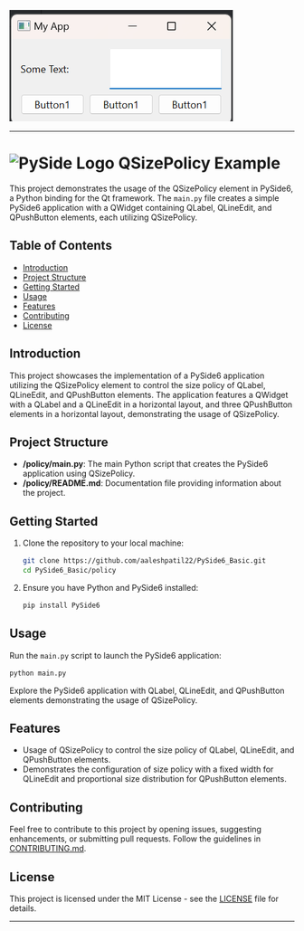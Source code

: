![Screenshot](Screenshot.png)

---

# ![PySide Logo](https://qt-wiki-uploads.s3.amazonaws.com/images/0/07/PySideLogo1.png) QSizePolicy Example

This project demonstrates the usage of the QSizePolicy element in PySide6, a Python binding for the Qt framework. The `main.py` file creates a simple PySide6 application with a QWidget containing QLabel, QLineEdit, and QPushButton elements, each utilizing QSizePolicy.

## Table of Contents

- [Introduction](#introduction)
- [Project Structure](#project-structure)
- [Getting Started](#getting-started)
- [Usage](#usage)
- [Features](#features)
- [Contributing](#contributing)
- [License](#license)

## Introduction

This project showcases the implementation of a PySide6 application utilizing the QSizePolicy element to control the size policy of QLabel, QLineEdit, and QPushButton elements. The application features a QWidget with a QLabel and a QLineEdit in a horizontal layout, and three QPushButton elements in a horizontal layout, demonstrating the usage of QSizePolicy.

## Project Structure

- **/policy/main.py**: The main Python script that creates the PySide6 application using QSizePolicy.
- **/policy/README.md**: Documentation file providing information about the project.

## Getting Started

1. Clone the repository to your local machine:

   ```bash
   git clone https://github.com/aaleshpatil22/PySide6_Basic.git
   cd PySide6_Basic/policy
   ```

2. Ensure you have Python and PySide6 installed:

   ```bash
   pip install PySide6
   ```

## Usage

Run the `main.py` script to launch the PySide6 application:

```bash
python main.py
```

Explore the PySide6 application with QLabel, QLineEdit, and QPushButton elements demonstrating the usage of QSizePolicy.

## Features

- Usage of QSizePolicy to control the size policy of QLabel, QLineEdit, and QPushButton elements.
- Demonstrates the configuration of size policy with a fixed width for QLineEdit and proportional size distribution for QPushButton elements.

## Contributing

Feel free to contribute to this project by opening issues, suggesting enhancements, or submitting pull requests. Follow the guidelines in [CONTRIBUTING.md](CONTRIBUTING.md).

## License

This project is licensed under the MIT License - see the [LICENSE](../LICENSE.txt) file for details.

---
